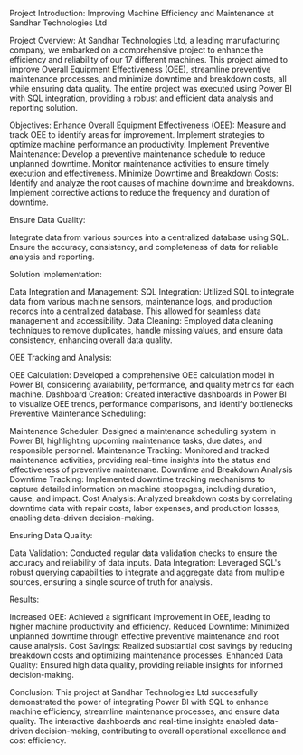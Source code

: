Project Introduction: Improving Machine Efficiency and Maintenance at Sandhar Technologies Ltd

Project Overview: At Sandhar Technologies Ltd, a leading manufacturing company, we embarked on a 
comprehensive project to enhance the efficiency and reliability of our 17 different machines. 
This project aimed to improve Overall Equipment Effectiveness (OEE), streamline preventive maintenance processes,
and minimize downtime and breakdown costs, all while ensuring data quality. The entire project was executed using 
Power BI with SQL integration, providing a robust and efficient data analysis and reporting solution.

Objectives:
Enhance Overall Equipment Effectiveness (OEE):
Measure and track OEE to identify areas for improvement.
Implement strategies to optimize machine performance an productivity.
Implement Preventive Maintenance:
Develop a preventive maintenance schedule to reduce unplanned downtime.
Monitor maintenance activities to ensure timely execution and effectiveness.
Minimize Downtime and Breakdown Costs:
Identify and analyze the root causes of machine downtime and breakdowns.
Implement corrective actions to reduce the frequency and duration of downtime.

Ensure Data Quality:

Integrate data from various sources into a centralized database using SQL.
Ensure the accuracy, consistency, and completeness of data for reliable analysis and reporting.

Solution Implementation:

Data Integration and Management:
SQL Integration: Utilized SQL to integrate data from various machine sensors, maintenance logs, and production records into a centralized database. This allowed for seamless data management and accessibility.
Data Cleaning: Employed data cleaning techniques to remove duplicates, handle missing values, and ensure data consistency, enhancing overall data quality.

OEE Tracking and Analysis:

OEE Calculation: Developed a comprehensive OEE calculation model in Power BI, considering availability, performance, and quality metrics for each machine.
Dashboard Creation: Created interactive dashboards in Power BI to visualize OEE trends, performance comparisons, and identify bottlenecks
Preventive Maintenance Scheduling:

Maintenance Scheduler: Designed a maintenance scheduling system in Power BI, highlighting upcoming maintenance tasks, due dates, and responsible personnel.
Maintenance Tracking: Monitored and tracked maintenance activities, providing real-time insights into the status and effectiveness of preventive maintenane.
Downtime and Breakdown Analysis
Downtime Tracking: Implemented downtime tracking mechanisms to capture detailed information on machine stoppages, including duration, cause, and impact.
Cost Analysis: Analyzed breakdown costs by correlating downtime data with repair costs, labor expenses, and production losses, enabling data-driven decision-making.

Ensuring Data Quality:

Data Validation: Conducted regular data validation checks to ensure the accuracy and reliability of data inputs.
Data Integration: Leveraged SQL's robust querying capabilities to integrate and aggregate data from multiple sources, ensuring a single source of truth for analysis.

Results:

Increased OEE: Achieved a significant improvement in OEE, leading to higher machine productivity and efficiency.
Reduced Downtime: Minimized unplanned downtime through effective preventive maintenance and root cause analysis.
Cost Savings: Realized substantial cost savings by reducing breakdown costs and optimizing maintenance processes.
Enhanced Data Quality: Ensured high data quality, providing reliable insights for informed decision-making.

Conclusion: This project at Sandhar Technologies Ltd successfully demonstrated the power of integrating Power BI with SQL to enhance machine efficiency, streamline maintenance processes, and ensure data quality. The interactive dashboards and real-time insights enabled data-driven decision-making, contributing to overall operational excellence and cost efficiency.
